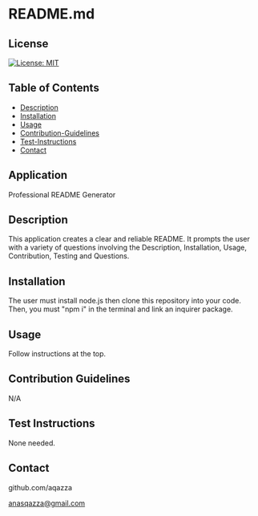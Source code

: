# README.md
  ## License 
 [![License: MIT](https://img.shields.io/badge/License-MIT-yellow.svg)](https://opensource.org/licenses/MIT)

 ## Table of Contents
 - [Description](#description)
 - [Installation](#installation)
 - [Usage](#usage)
 - [Contribution-Guidelines](#contributionGuidelines)
 - [Test-Instructions](#testInstructions)
 - [Contact](#email)
 
 ## Application
Professional README Generator

## Description
  This application creates a clear and reliable README. It prompts the user with a variety of questions involving the Description, Installation, Usage, Contribution, Testing and Questions.

## Installation
The user must install node.js then clone this repository into your code. Then, you must "npm i" in the terminal and link an inquirer package.


  
## Usage 
Follow instructions at the top.

## Contribution Guidelines
N/A

 ## Test Instructions
None needed.

## Contact 

github.com/aqazza

anasqazza@gmail.com 
